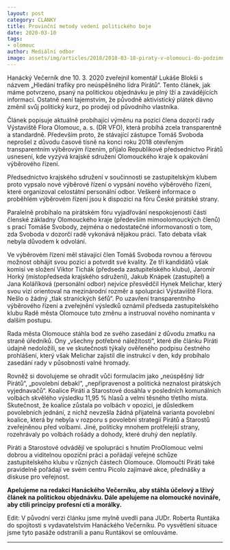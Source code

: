 ```yaml
---
layout: post
category: CLANKY
title: Provinční metody vedení politického boje 
date: 2020-03-10
tags: 
- olomouc 
author: Mediální odbor
image: assets/img/articles/2018/2018-03-18-piraty-v-olomouci-do-podzimnich-voleb-povede-hynek-melichar.jpg  #751x422 pixelu
---
```


Hanácký Večerník dne 10. 3. 2020 zveřejnil komentář Lukáše Blokši s názvem „Hledání trafiky pro neúspěšného lídra Pirátů“. Tento článek, jak máme potvrzeno, psaný na politickou objednávku je plný lží a zavádějících informací. Ostatně není tajemstvím, že původně aktivistický plátek dávno změnil svůj politický kurz, po prodeji od původního vlastníka.

Článek popisuje aktuálně probíhající výměnu na pozici člena dozorčí rady Výstaviště Flora Olomouc, a. s. (DR VFO), která probíhá zcela transparentně a standardně. Především proto, že stávající zástupce Tomáš Svoboda neprošel z důvodu časové tísně na konci roku 2018 otevřeným transparentním výběrovým řízením, přijalo Republikové předsednictvo Pirátů usnesení, kde vyzývá krajské sdružení Olomouckého kraje k opakování výběrového řízení.

Předsednictvo krajského sdružení v součinnosti se zastupitelským klubem proto vypsalo nové výběrové řízení o vypsání nového výběrového řízení, které organizoval celostátní personální odbor. Veškeré informace o proběhlém výběrovém řízení jsou k dispozici na fóru České pirátské strany.

Paralelně probíhalo na pirátském fóru vyjadřování nespokojenosti části členské základny Olomouckého kraje (především mimoolomouckých členů) s prací Tomáše Svobody, zejména o nedostatečné informovanosti o tom, zda Svoboda v dozorčí radě vykonává nějakou práci. Tato debata však nebyla důvodem k odvolání.

Ve výběrovém řízení měl stávající člen Tomáš Svoboda rovnou a férovou možnost obhájit svou pozici a potvrdit své kvality. Ze tří kandidátů však komisi ve složení Viktor Tichák (předseda zastupitelského klubu), Jaromír Horký (místopředseda krajského sdružení), Jakub Knápek (zastupitel) a Jana Koláříková (personální odbor) nejvíce přesvědčil Hynek Melichar, který svou vizi orientoval na mezinárodní rozměr a spolupráci Výstaviště Flora. Nešlo o žádný „tlak stranických šéfů“. Po uzavření transparentního výběrového řízení a zveřejnění výsledků oznámil předseda zastupitelského klubu Radě města Olomouce tuto změnu a instruoval nového nominanta v dalším postupu.

Rada města Olomouce stáhla bod ze svého zasedání z důvodu zmatku na straně úředníků. Ony „všechny potřebné náležitosti“, které dle článku Piráti údajně nedoložili, se ve skutečnosti týkaly ověřeného podpisu čestného prohlášení, který však Melichar zajistil dle instrukcí v den, kdy probíhalo zasedání rady v působnosti valné hromady.

Rovněž si dovolujeme se ohradit vůči formulacím jako „neúspěšný lídr Pirátů“, „povolební debakl“, „nepřipravenost a politická neznalost pirátských vyjednavačů“. Koalice Piráti a Starostové dosáhla v posledních komunálních volbách skvělého výsledku 11,95 % hlasů a velmi těsného třetího místa. Skutečnost, že koalice zůstala po volbách v opozici, je důsledkem povolebních jednání, z nichž nevzešla žádná přijatelná varianta povolební koalice, která by nebyla v rozporu s povolební strategií Pirátů a Starostů zveřejněnou před volbami. Jiné, politicky mnohem protřelejší strany, rozehrávaly po volbách rošády a dohody, které druhý den neplatily.

Piráti a Starostové odvádějí ve spolupráci s hnutím ProOlomouc velmi dobrou a viditelnou opoziční práci a pořádají veřejné schůze zastupitelského klubu v různých částech Olomouce. Olomoučtí Piráti také pravidelně pořádají ve svém centru Picolo zajímavé akce, přednášky a diskuse pro veřejnost. 

**Apelujeme na redakci Hanáckého Večerníku, aby stáhla účelový a lživý článek na politickou objednávku. Dále apelujeme na olomoucké novináře, aby ctili principy profesní cti a morálky.**

Edit: V původní verzi článku jsme mylně uvedli pana JUDr. Roberta Runtáka do spojitosti s vydavatelstvím Hanáckého Večerníku. Po vysvětlení situace jsme tyto pasáže odstranili a panu Runtákovi se omlouváme. 

---
